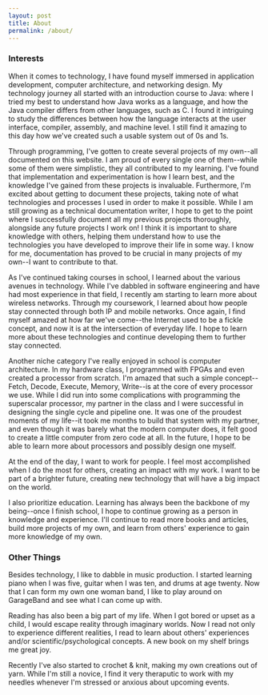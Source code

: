 ```yaml
---
layout: post
title: About
permalink: /about/
---
```


### Interests
When it comes to technology, I have found myself immersed in application development, computer architecture, and networking design. My technology journey all started with an introduction course to Java: where I tried my best to understand how Java works as a language, and how the Java compiler differs from other languages, such as C. I found it intriguing to study the differences between how the language interacts at the user interface, compiler, assembly, and machine level. I still find it amazing to this day how we've created such a usable system out of 0s and 1s. 

Through programming, I've gotten to create several projects of my own--all documented on this website. I am proud of every single one of them--while some of them were simplistic, they all contributed to my learning. I've found that implementation and experimentation is how I learn best, and the knowledge I've gained from these projects is invaluable. Furthermore, I'm excited about getting to document these projects, taking note of what technologies and processes I used in order to make it possible. While I am still growing as a technical documentation writer, I hope to get to the point where I successfully document all my previous projects thoroughly, alongside any future projects I work on! I think it is important to share knowledge with others, helping them understand how to use the technologies you have developed to improve their life in some way. I know for me, documentation has proved to be crucial in many projects of my own--I want to contribute to that. 

As I've continued taking courses in school, I learned about the various avenues in technology. While I've dabbled in software engineering and have had most experience in that field, I recently am starting to learn more about wireless networks. Through my coursework, I learned about how people stay connected through both IP and mobile networks. Once again, I find myself amazed at how far we've come--the Internet used to be a fickle concept, and now it is at the intersection of everyday life. I hope to learn more about these technologies and continue developing them to further stay connected. 

Another niche category I've really enjoyed in school is computer architecture. In my hardware class, I programmed with FPGAs and even created a processor from scratch. I'm amazed that such a simple concept--Fetch, Decode, Execute, Memory, Write--is at the core of every processor we use. While I did run into some complications with programming the superscalar processor, my partner in the class and I were successful in designing the single cycle and pipeline one. It was one of the proudest moments of my life--it took me months to build that system with my partner, and even though it was barely what the modern computer does, it felt good to create a little computer from zero code at all. In the future, I hope to be able to learn more about processors and possibly design one myself.

At the end of the day, I want to work for people. I feel most accomplished when I do the most for others, creating an impact with my work. I want to be part of a brighter future, creating new technology that will have a big impact on the world.

I also prioritize education. Learning has always been the backbone of my being--once I finish school, I hope to continue growing as a person in knowledge and experience. I'll continue to read more books and articles, build more projects of my own, and learn from others' experience to gain more knowledge of my own.

### Other Things
Besides technology, I like to dabble in music production. I started learning piano when I was five, guitar when I was ten, and drums at age twenty. Now that I can form my own one woman band, I like to play around on GarageBand and see what I can come up with. 

Reading has also been a big part of my life. When I got bored or upset as a child, I would escape reality through imaginary worlds. Now I read not only to experience different realities, I read to learn about others' experiences and/or scientific/psychological concepts. A new book on my shelf brings me great joy.

Recently I've also started to crochet & knit, making my own creations out of yarn. While I'm still a novice, I find it very theraputic to work with my needles whenever I'm stressed or anxious about upcoming events.